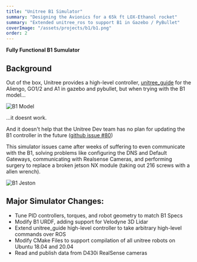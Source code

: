 ```yaml
---
title: "Unitree B1 Simulator"
summary: "Designing the Avionics for a 65k ft LOX-Ethanol rocket"
summary: "Extended unitree_ros to support B1 in Gazebo / PyBullet"
coverImage: "/assets/projects/b1/b1.png"
order: 2
---
```


**Fully Functional B1 Sumulator**

## Background

Out of the box, Unitree provides a high-level controller, [unitree_guide](https://github.com/unitreerobotics/unitree_guide) for the Aliengo, GO1/2 and A1 in gazebo and pybullet, but when trying with the B1 model... 

![B1 Model](/assets/projects/b1/b1_broken.png)

...it doesnt work.

And it doesn't help that the Unitree Dev team has no plan for updating the B1 controller in the future ([github issue #80](https://github.com/unitreerobotics/unitree_ros/issues/80))

This simulator issues came after weeks of suffering to even communicate with the B1, solving problems like configuring the DNS and Default Gateways, communicating with Realsense Cameras, and performing surgery to replace a broken jetson NX module (taking out 216 screws with a allen wrench).

![B1 Jeston](/assets/projects/b1/b1_jetson.png)


## Major Simulator Changes:

- Tune PID controllers, torques, and robot geometry to match B1 Specs
- Modify B1 URDF, adding support for Velodyne 3D Lidar
- Extend unitree_guide high-level controller to take arbitrary high-level commands over ROS
- Modify CMake Files to support compilation of all unitree robots on Ubuntu 18.04 and 20.04
- Read and publish data from D430i RealSense cameras
